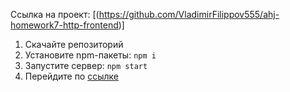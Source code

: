 Ссылка на проект: [(https://github.com/VladimirFilippov555/ahj-homework7-http-frontend)]

1. Скачайте репозиторий
2. Установите npm-пакеты: `npm i`
3. Запустите сервер: `npm start`
4. Перейдите по [ссылке](https://vladimirfilippov555.github.io/ahj-homework7-http-frontend/)
